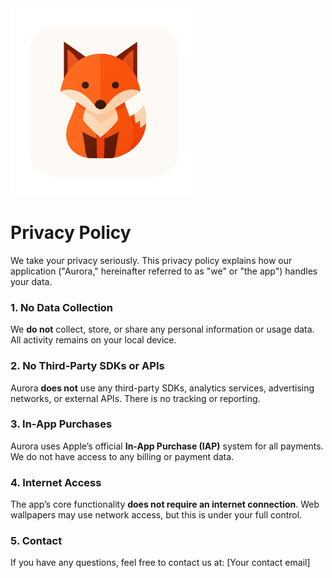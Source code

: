<img src="../img/icon.png" alt="Icon" width="300">

# Privacy Policy
We take your privacy seriously. This privacy policy explains how our application ("Aurora," hereinafter referred to as "we" or "the app") handles your data.

### 1. No Data Collection
We **do not** collect, store, or share any personal information or usage data. All activity remains on your local device.

### 2. No Third-Party SDKs or APIs
Aurora **does not** use any third-party SDKs, analytics services, advertising networks, or external APIs. There is no tracking or reporting.

### 3. In-App Purchases
Aurora uses Apple’s official **In-App Purchase (IAP)** system for all payments. We do not have access to any billing or payment data.

### 4. Internet Access
The app’s core functionality **does not require an internet connection**. Web wallpapers may use network access, but this is under your full control.

### 5. Contact
If you have any questions, feel free to contact us at: \[Your contact email]

